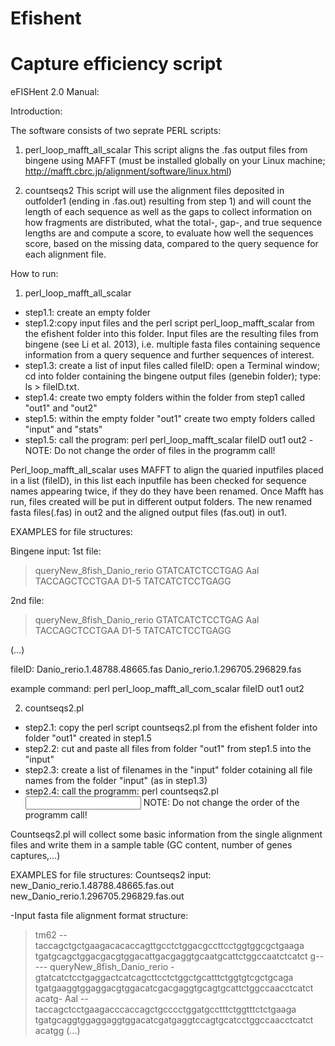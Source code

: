 # Efishent
# Capture efficiency script

eFISHent 2.0 Manual:

Introduction:

The software consists of two seprate PERL scripts:

1) perl_loop_mafft_all_scalar
This script aligns the .fas output files from bingene using MAFFT (must be installed globally on your Linux machine; http://mafft.cbrc.jp/alignment/software/linux.html)

2) countseqs2
This script will use the alignment files deposited in outfolder1 (ending in .fas.out) resulting from step 1) and will count the length of each sequence as well as the gaps to collect information on how fragments are distributed, what the total-, gap-, and true sequence lengths are and compute a score, to evaluate how well the sequences score, based on the missing data, compared to the query sequence for each alignment file.

How to run:

1) perl_loop_mafft_all_scalar
- step1.1: create an empty folder
- step1.2:copy input files and the perl script perl_loop_mafft_scalar from the efishent folder into this folder. Input files are the resulting files from bingene (see Li et al. 2013), i.e. multiple fasta files containing sequence information from a query sequence and further sequences of interest.
- step1.3: create a list of input files called fileID: open a Terminal window; cd into folder containing the bingene output files (genebin folder); type: ls > fileID.txt.
- step1.4: create two empty folders within the folder from step1 called "out1" and "out2"
- step1.5: within the empty folder "out1" create two empty folders called "input" and "stats"
- step1.5: call the program: perl perl_loop_mafft_scalar fileID out1 out2
-NOTE: Do not change the order of files in the programm call!

Perl_loop_mafft_all_scalar uses MAFFT to align the quaried inputfiles placed in a list (fileID), in this list each inputfile has been checked for sequence names appearing twice, if they do they have been renamed. Once Mafft has run,  files created will be put in different output folders. The new renamed fasta files(.fas) in out2 and the aligned output files (fas.out) in out1. 

EXAMPLES for file structures:

Bingene input:
1st file:
>queryNew_8fish_Danio_rerio 
GTATCATCTCCTGAG
>Aal 
TACCAGCTCCTGAA
>D1-5 
TATCATCTCCTGAGG

2nd file:
>queryNew_8fish_Danio_rerio 
GTATCATCTCCTGAG
>Aal 
TACCAGCTCCTGAA
>D1-5 
TATCATCTCCTGAGG

(…)

fileID:
Danio_rerio.1.48788.48665.fas
Danio_rerio.1.296705.296829.fas


example command: 
perl perl_loop_mafft_all_com_scalar fileID out1 out2 


2) countseqs2.pl

- step2.1: copy the perl script countseqs2.pl from the efishent folder into folder "out1" created in step1.5
- step2.2: cut and paste all files from folder "out1" from step1.5 into the "input"
- step2.3: create a list of filenames in the "input" folder cotaining all file names from the folder "input" (as in step1.3)
- step2.4: call the programm: perl countseqs2.pl <filelist> <stats> <input>
NOTE: Do not change the order of the programm call!

Countseqs2.pl will collect some basic information from the single alignment files and write them in a sample table (GC content, number of genes captures,...)

EXAMPLES for file structures:
Countseqs2 input:
    new_Danio_rerio.1.48788.48665.fas.out
    new_Danio_rerio.1.296705.296829.fas.out

-Input fasta file alignment format structure:
>tm62
--taccagctgctgaagacacaccagttgcctctggacgccttcctggtggcgctgaaga
tgatgcagctggacgacgtggacattgacgaggtgcaatgcattctggccaatctcatct
g-----
>queryNew_8fish_Danio_rerio
-gtatcatctcctgaggactcatcagcttcctctggctgcatttctggtgtcgctgcaga
tgatgaaggtggaggacgtggacatcgacgaggtgcagtgcattctggccaacctcatct
acatg-
>Aal
--taccagctcctgaagacccaccagctgcccctggatgcctttctggtttctctgaaga
tgatgcaggtggaggaggtggacatcgatgaggtccagtgcatcctggccaacctcatct
acatgg
(...)

